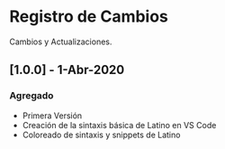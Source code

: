 # Registro de Cambios
Cambios y Actualizaciones.

## [1.0.0] - 1-Abr-2020
### Agregado
- Primera Versión
- Creación de la sintaxis básica de Latino en VS Code
- Coloreado de sintaxis y snippets de Latino
